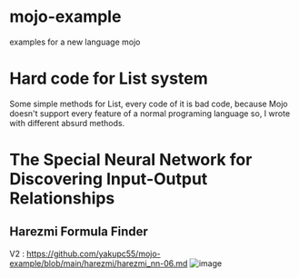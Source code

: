 # mojo-example
examples for a new language mojo

# Hard code for List system
Some simple methods for List, every code of it is bad code, because Mojo doesn't support every feature of a normal programing language so, I wrote with different absurd methods.

# The Special Neural Network for Discovering Input-Output Relationships
## Harezmi Formula Finder
V2 : https://github.com/yakupc55/mojo-example/blob/main/harezmi/harezmi_nn-06.md
![image](https://github.com/yakupc55/mojo-example/assets/29013669/5fe57abf-7500-40c8-b815-276c9cb34f4a)
